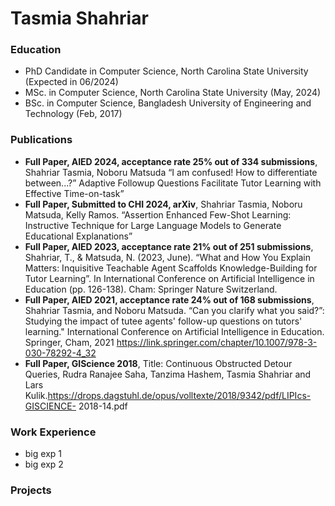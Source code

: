# Tasmia Shahriar
### Education
- PhD Candidate in Computer Science, North Carolina State University (Expected in 06/2024)
- MSc. in Computer Science, North Carolina State University (May, 2024)
- BSc. in Computer Science, Bangladesh University of Engineering and Technology (Feb, 2017)

### Publications
- **Full Paper, AIED 2024, acceptance rate 25% out of 334 submissions**, Shahriar Tasmia, Noboru Matsuda “I am confused! How to differentiate between...?” Adaptive Followup Questions Facilitate Tutor Learning with Effective Time-on-task”
- **Full Paper, Submitted to CHI 2024, arXiv**, Shahriar Tasmia, Noboru Matsuda, Kelly Ramos. “Assertion Enhanced Few-Shot Learning: Instructive Technique for Large Language Models to Generate Educational Explanations”
- **Full Paper, AIED 2023, acceptance rate 21% out of 251 submissions**, Shahriar, T., & Matsuda, N. (2023, June). “What and How You Explain Matters: Inquisitive Teachable Agent Scaffolds Knowledge-Building for Tutor Learning”. In International Conference on Artificial Intelligence in Education (pp. 126-138). Cham: Springer Nature Switzerland.
- **Full Paper, AIED 2021, acceptance rate 24% out of 168 submissions**, Shahriar Tasmia, and Noboru Matsuda. “Can you clarify what you said?”: Studying the impact of tutee agents' follow-up questions on tutors' learning." International Conference on Artificial Intelligence in Education. Springer, Cham, 2021 https://link.springer.com/chapter/10.1007/978-3-030-78292-4_32
- **Full Paper, GIScience 2018**, Title: Continuous Obstructed Detour Queries, Rudra Ranajee Saha, Tanzima Hashem, Tasmia Shahriar and Lars Kulik.https://drops.dagstuhl.de/opus/volltexte/2018/9342/pdf/LIPIcs-GISCIENCE- 2018-14.pdf

### Work Experience
- big exp 1
- big exp 2

### Projects

